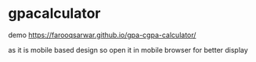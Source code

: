 # gpacalculator
 demo
https://farooqsarwar.github.io/gpa-cgpa-calculator/

as it is mobile based design so open it in mobile browser for better display

